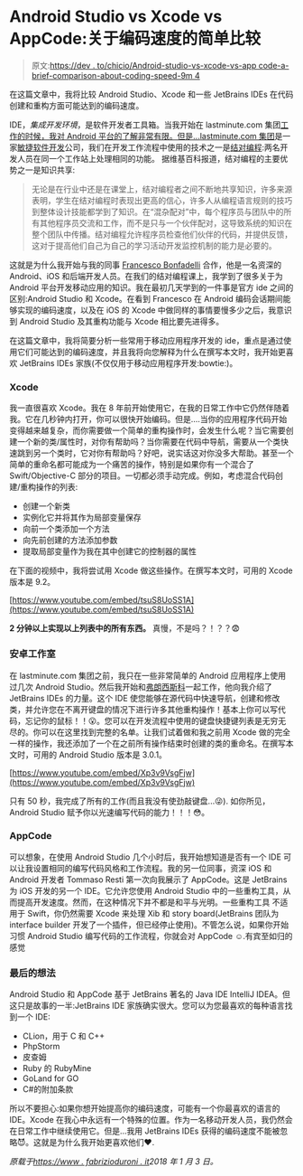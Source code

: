 # Android Studio vs Xcode vs AppCode:关于编码速度的简单比较

> 原文:[https://dev . to/chicio/Android-studio-vs-xcode-vs-app code-a-brief-comparison-about-coding-speed-9m 4](https://dev.to/chicio/android-studio-vs-xcode-vs-appcode-a-brief-comparison-about-coding-speed-9m4)

在这篇文章中，我将比较 Android Studio、Xcode 和一些 JetBrains IDEs 在代码创建和重构方面可能达到的编码速度。

IDE，*集成开发环境*，是软件开发者工具箱。当我开始在 lastminute.com 集团[工作的时候，我对 Android 平台的了解非常有限。但是...](https://lmgroup.lastminute.com/)[lastminute.com 集团](https://lmgroup.lastminute.com/)是一家[敏捷软件开发](https://en.wikipedia.org/wiki/Agile_software_development)公司，我们在开发工作流程中使用的技术之一是[结对编程](https://en.wikipedia.org/wiki/Pair_programming):两名开发人员在同一个工作站上处理相同的功能。
据维基百科报道，结对编程的主要优势之一是知识共享:

> 无论是在行业中还是在课堂上，结对编程者之间不断地共享知识，许多来源表明，学生在结对编程时表现出更高的信心，许多人从编程语言规则的技巧到整体设计技能都学到了知识。在“混杂配对”中，每个程序员与团队中的所有其他程序员交流和工作，而不是只与一个伙伴配对，这导致系统的知识在整个团队中传播。结对编程允许程序员检查他们伙伴的代码，并提供反馈，这对于提高他们自己为自己的学习活动开发监控机制的能力是必要的。

这就是为什么我开始与我的同事 [Francesco Bonfadelli](https://www.linkedin.com/in/fbonfadelli/) 合作，他是一名资深的 Android、iOS 和后端开发人员。在我们的结对编程课上，我学到了很多关于为 Android 平台开发移动应用的知识。我在最初几天学到的一件事是官方 ide 之间的区别:Android Studio 和 Xcode。在看到 Francesco 在 Android 编码会话期间能够实现的编码速度，以及在 iOS 的 Xcode 中做同样的事情要慢多少之后，我意识到 Android Studio 及其重构功能与 Xcode 相比要先进得多。

在这篇文章中，我将简要分析一些常用于移动应用程序开发的 ide，重点是通过使用它们可能达到的编码速度，并且我将向您解释为什么在撰写本文时，我开始更喜欢 JetBrains IDEs 家族(不仅仅用于移动应用程序开发:bowtie:)。

### [](#xcode)Xcode

我一直很喜欢 Xcode。我在 8 年前开始使用它，在我的日常工作中它仍然伴随着我。它在几秒钟内打开，你可以很快开始编码。但是....当你的应用程序代码开始变得越来越复杂，而你需要做一个简单的重构操作时，会发生什么呢？当它需要创建一个新的类/属性时，对你有帮助吗？当你需要在代码中导航，需要从一个类快速跳到另一个类时，它对你有帮助吗？好吧，说实话这对你没多大帮助。甚至一个简单的重命名都可能成为一个痛苦的操作，特别是如果你有一个混合了 Swift/Objective-C 部分的项目。一切都必须手动完成。例如，考虑混合代码创建/重构操作的列表:

*   创建一个新类
*   实例化它并将其作为局部变量保存
*   向前一个类添加一个方法
*   向先前创建的方法添加参数
*   提取局部变量作为我在其中创建它的控制器的属性

在下面的视频中，我将尝试用 Xcode 做这些操作。在撰写本文时，可用的 Xcode 版本是 9.2。

[https://www.youtube.com/embed/tsuS8UoSS1A](https://www.youtube.com/embed/tsuS8UoSS1A)

**2 分钟以上实现以上列表中的所有东西。**
真慢，不是吗？！？？😨

### [](#android-studio)安卓工作室

在 lastminute.com 集团之前，我只在一些非常简单的 Android 应用程序上使用过几次 Android Studio。然后我开始和[弗朗西斯科](https://www.linkedin.com/in/fbonfadelli/)一起工作，他向我介绍了 JetBrains IDEs 的力量。这个 IDE 使您能够在源代码中快速导航，创建和修改类，并允许您在不离开键盘的情况下进行许多其他重构操作！基本上你可以写代码，忘记你的鼠标！！😮。您可以在开发流程中使用的键盘快捷键列表是无穷无尽的。你可以在这里找到完整的名单。让我们试着做和我之前用 Xcode 做的完全一样的操作，我还添加了一个在之前所有操作结束时创建的类的重命名。在撰写本文时，可用的 Android Studio 版本是 3.0.1。

[https://www.youtube.com/embed/Xp3v9VsgFjw](https://www.youtube.com/embed/Xp3v9VsgFjw)

只有 50 秒，我完成了所有的工作(而且我没有使劲敲键盘...😜).
如你所见，Android Studio 赋予你以光速编写代码的能力！！！😳。

### [](#appcode)AppCode

可以想象，在使用 Android Studio 几个小时后，我开始想知道是否有一个 IDE 可以让我设置相同的编写代码风格和工作流程。我的另一位同事，资深 iOS 和 Android 开发者 Tommaso Resti 第一次向我展示了 AppCode。这是 JetBrains 为 iOS 开发的另一个 IDE。它允许您使用 Android Studio 中的一些重构工具，从而提高开发速度。然而，在这种情况下并不都是和平与光明。一些重构工具
不适用于 Swift，你仍然需要 Xcode 来处理 Xib 和 story board(JetBrains 团队为 interface builder 开发了一个插件，但已经停止使用)。不管怎么说，如果你开始习惯 Android Studio 编写代码的工作流程，你就会对 AppCode ☺️.有宾至如归的感觉

### [](#final-thoughts)最后的想法

Android Studio 和 AppCode 基于 JetBrains 著名的 Java IDE IntelliJ IDEA。但这只是故事的一半:JetBrains IDE 家族确实很大。您可以为您最喜欢的每种语言找到一个 IDE:

*   CLion，用于 C 和 C++
*   PhpStorm
*   皮查姆
*   Ruby 的 RubyMine
*   GoLand for GO
*   C#的附加条款

所以不要担心:如果你想开始提高你的编码速度，可能有一个你最喜欢的语言的 IDE。Xcode 在我心中永远有一个特殊的位置。作为一名移动开发人员，我仍然会在日常工作中继续使用它。但是...我用 JetBrains IDEs 获得的编码速度不能被忽略😈。这就是为什么我开始更喜欢他们❤️.

*原载于[https://www . fabrizioduroni . it](https://www.fabrizioduroni.it/2018/01/16/ide-refactoring-android-studio-xcode-appcode-webstorm-jetbrains.html)2018 年 1 月 3 日。*